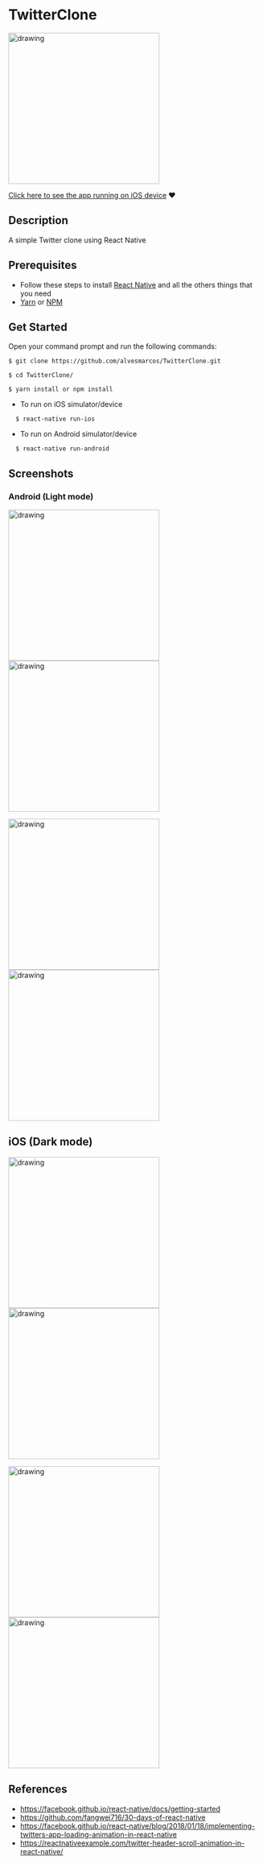 # TwitterClone

<img src="media/Simulator Screen Shot - iPhone 8 Plus - 2019-08-10 at 01.39.12.png" alt="drawing" width="300"/>

[Click here to see the app running on iOS device](https://drive.google.com/file/d/1MT7pjoa2l_cWUggpxH-4aZc83xFO0eLf/view?usp=sharing) :heart:

## Description

A simple Twitter clone using React Native

## Prerequisites

- Follow these steps to install [React Native](https://facebook.github.io/react-native/docs/getting-started) and all the others things that you need
- [Yarn](https://yarnpkg.com/lang/en/docs/install/) or [NPM](https://www.npmjs.com/)

## Get Started

Open your command prompt and run the following commands:

```
$ git clone https://github.com/alvesmarcos/TwitterClone.git

$ cd TwitterClone/

$ yarn install or npm install
```

* To run on iOS simulator/device
```
  $ react-native run-ios
```

* To run on Android simulator/device
```
  $ react-native run-android
```

## Screenshots

### Android (Light mode)

<img src="media/Screenshot_1565414701.png" alt="drawing" width="300"/> <img src="media/Screenshot_1565414713.png" alt="drawing" width="300"/>

<img src="media/Screenshot_1565414756.png" alt="drawing" width="300"/> <img src="media/Screenshot_1565414765.png" alt="drawing" width="300"/>

## iOS (Dark mode)

<img src="media/Simulator Screen Shot - iPhone 8 Plus - 2019-08-10 at 01.39.19.png" alt="drawing" width="300"/> <img src="media/Simulator Screen Shot - iPhone 8 Plus - 2019-08-10 at 01.43.02.png" alt="drawing" width="300"/>

<img src="media/Simulator Screen Shot - iPhone 8 Plus - 2019-08-10 at 01.39.29.png" alt="drawing" width="300"/> <img src="media/Simulator Screen Shot - iPhone 8 Plus - 2019-08-10 at 01.44.11.png" alt="drawing" width="300"/>


## References

* https://facebook.github.io/react-native/docs/getting-started
* https://github.com/fangwei716/30-days-of-react-native
* https://facebook.github.io/react-native/blog/2018/01/18/implementing-twitters-app-loading-animation-in-react-native
* https://reactnativeexample.com/twitter-header-scroll-animation-in-react-native/
